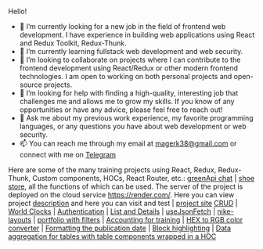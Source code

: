 Hello!

- 🔭  I’m currently looking for a new job in the field of frontend web development. I have experience in building web applications using React and Redux Toolkit, Redux-Thunk.
- 🌱 I’m currently learning fullstack web development and web security.
- 👯 I’m looking to collaborate on projects where I can contribute to the frontend development using React/Redux or other modern frontend technologies. I am open to working on both personal projects and open-source projects.
- 🤔 I’m looking for help with finding a high-quality, interesting job that challenges me and allows me to grow my skills. If you know of any opportunities or have any advice, please feel free to reach out!
- 💬 Ask me about my previous work experience, my favorite programming languages, or any questions you have about web development or web security.
- 📫 You can reach me through my email at magerk38@gmail.com or connect with me on [Telegram](https://t.me/yuiz7z)




Here are some of the many training projects using React, Redux, Redux-Thunk, Custom components, HOCs, React Router, etc.: 
[greenApi chat](https://github.com/Magerk3/green-api-chat) | 
[shoe store](https://github.com/Magerk3/ra16-diploma), all the functions of which can be used.  The server of the project is deployed on the cloud service https://render.com/. Here you can view project [description](https://github.com/Magerk3/ra16-diploma/blob/main/README.md) and here you can visit and test |
[project site](https://magerk3.github.io/ra16-diploma) 
[CRUD](https://github.com/Magerk3/crud) |
[World Clocks](https://github.com/Magerk3/watches) |
[Authentication](https://github.com/Magerk3/authentication-neto) |
[List and Details](https://github.com/Magerk3/use-effect-neto) |
[useJsonFetch](https://github.com/Magerk3/use-json-fetch-neto) |
[nike-layouts](https://github.com/Magerk3/nike-layouts) |
[portfolio with filters](https://github.com/Magerk3/portfolio-example) |
[Accounting for training](https://github.com/Magerk3/steps) |
[HEX to RGB color converter](https://github.com/Magerk3/hex2rgb) |
[Formatting the publication date](https://github.com/Magerk3/time-HOC) |
[Block highlighting](https://github.com/Magerk3/highlight-HOC) |
[Data aggregation for tables with table components wrapped in a HOC](https://github.com/Magerk3/aggregation)

